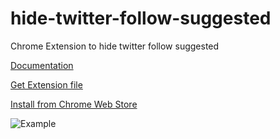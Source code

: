 hide-twitter-follow-suggested
===============================

Chrome Extension to hide twitter follow suggested

[Documentation](http://developer.chrome.com/extensions/getstarted.html)

[Get Extension file](https://github.com/paulomcnally/hide-twitter-follow-suggested/blob/master/source.crx?raw=true)

[Install from Chrome Web Store](https://chrome.google.com/webstore/detail/hide-twitter-follow-sugge/gnlcpfemcoipijdlbcpikkmdepfabpid)

![Example](https://lh3.googleusercontent.com/b_xK9IMhcv0OqCMg5QFey0zz_O1MGZp2wXkiMxHrKK8NRrG3sqPsmmhQlgyvGr0ogOTPCgWmWxo=s640-h400-e365-rw)
